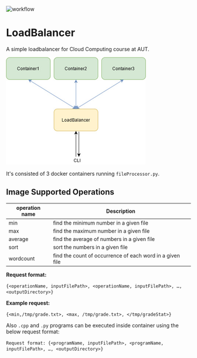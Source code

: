 ![workflow](https://github.com/pwdz/LoadBalancer/actions/workflows/docker-build.yml/badge.svg)
# LoadBalancer
A simple loadbalancer for Cloud Computing course at AUT.  


![Architecture](https://github.com/pwdz/LoadBalancer/blob/main/screenshot.jpg)  
  
It's consisted of 3 docker containers running `fileProcessor.py`.  
## Image Supported Operations
|operation name|Description|
|--|--|
|min|find the minimum number in a given file|
|max|find the maximum number in a given file|
|average|find the average of numbers in a given file|
|sort|sort the numbers in a given file|
|wordcount|find the count of occurrence of each word in a given file|  
  
**Request format:**
```
{<operationName, inputFilePath>, <operationName, inputFilePath>, …, <outputDirectory>}
```
**Example request:**
```
{<min,/tmp/grade.txt>, <max, /tmp/grade.txt>, </tmp/gradeStat>}  
```
Also `.cpp` and `.py` programs can be executed inside container using the below request format:
```
Request format: {<programName, inputFilePath>, <programName, inputFilePath>, …, <outputDirectory>}
```
